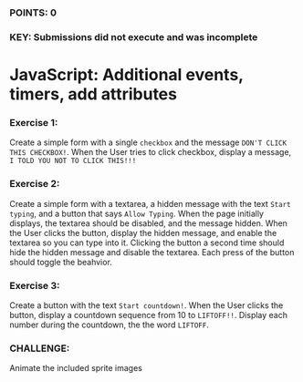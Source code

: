 
### POINTS: 0
### KEY: Submissions did not execute and was incomplete

# JavaScript: Additional events, timers, add attributes

### Exercise 1:
Create a simple form with a single ```checkbox``` and the message ```DON'T CLICK THIS CHECKBOX!```. When the User tries to click checkbox, display a message, ```I TOLD YOU NOT TO CLICK THIS!!!```

### Exercise 2:
Create a simple form with a textarea, a hidden message with the text ```Start typing```, and a button that says ```Allow Typing```. When the page initially displays, the textarea should be disabled, and the message hidden. When the User clicks the button, display the hidden message, and enable the textarea so you can type into it. Clicking the button a second time should hide the hidden message and disable the textarea. Each press of the button should toggle the beahvior.

### Exercise 3:
Create a button with the text ```Start countdown!```. When the User clicks the button, display a countdown sequence from 10 to ```LIFTOFF!!```. Display each number during the countdown, the the word ```LIFTOFF```.

### CHALLENGE:
Animate the included sprite images
